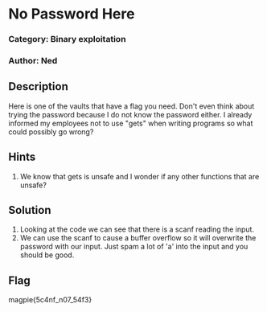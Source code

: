 # No Password Here
### Category: Binary exploitation
### Author: Ned

## Description
Here is one of the vaults that have a flag you need. Don't even think about trying the password because I do not know the password either. 
I already informed my employees not to use "gets" when writing programs so what could possibly go wrong?

## Hints
1. We know that gets is unsafe and I wonder if any other functions that are unsafe?

## Solution
1. Looking at the code we can see that there is a scanf reading the input.
2. We can use the scanf to cause a buffer overflow so it will overwrite the password with our input. Just spam a lot of 'a' into the input and you should be good.

## Flag
magpie{5c4nf_n07_54f3}
